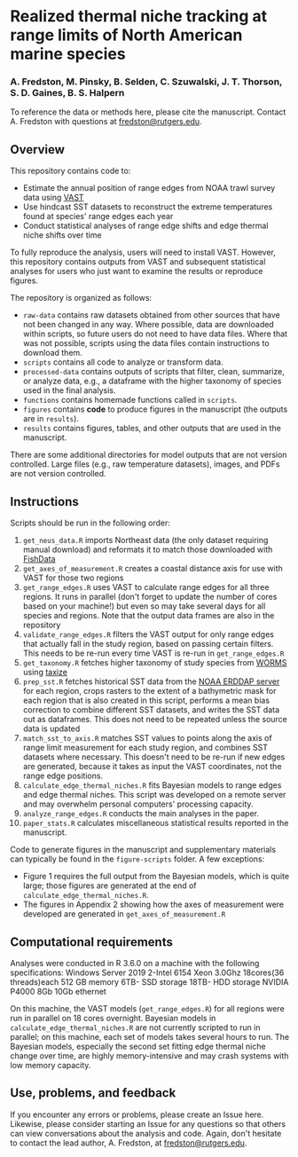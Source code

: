 # Realized thermal niche tracking at range limits of North American marine species

### A. Fredston, M. Pinsky, B. Selden, C. Szuwalski, J. T. Thorson, S. D. Gaines, B. S. Halpern 

To reference the data or methods here, please cite the manuscript. Contact A. Fredston with questions at fredston@rutgers.edu. 

## Overview 

This repository contains code to:

* Estimate the annual position of range edges from NOAA trawl survey data using [VAST](https://github.com/James-Thorson-NOAA/VAST) 
* Use hindcast SST datasets to reconstruct the extreme temperatures found at species' range edges each year 
* Conduct statistical analyses of range edge shifts and edge thermal niche shifts over time 

To fully reproduce the analysis, users will need to install VAST. However, this repository contains outputs from VAST and subsequent statistical analyses for users who just want to examine the results or reproduce figures. 

The repository is organized as follows:

* `raw-data` contains raw datasets obtained from other sources that have not been changed in any way. Where possible, data are downloaded within scripts, so future users do not need to have data files. Where that was not possible, scripts using the data files contain instructions to download them. 
* `scripts` contains all code to analyze or transform data. 
* `processed-data` contains outputs of scripts that filter, clean, summarize, or analyze data, e.g., a dataframe with the higher taxonomy of species used in the final analysis. 
* `functions` contains homemade functions called in `scripts`.
* `figures` contains **code** to produce figures in the manuscript (the outputs are in `results`).
* `results` contains figures, tables, and other outputs that are used in the manuscript. 

There are some additional directories for model outputs that are not version controlled. Large files (e.g., raw temperature datasets), images, and PDFs are not version controlled. 

## Instructions

Scripts should be run in the following order:

1. `get_neus_data.R` imports Northeast data (the only dataset requiring manual download) and reformats it to match those downloaded with [FishData](https://github.com/James-Thorson/FishData)
1. `get_axes_of_measurement.R` creates a coastal distance axis for use with VAST for those two regions
1. `get_range_edges.R` uses VAST to calculate range edges for all three regions. It runs in parallel (don't forget to update the number of cores based on your machine!) but even so may take several days for all species and regions. Note that the output data frames are also in the repository
1. `validate_range_edges.R` filters the VAST output for only range edges that actually fall in the study region, based on passing certain filters. This needs to be re-run every time VAST is re-run in `get_range_edges.R` 
1. `get_taxonomy.R` fetches higher taxonomy of study species from [WORMS](http://marinespecies.org/aphia.php?p=search) using [taxize](https://github.com/ropensci/taxize/)
1. `prep_sst.R` fetches historical SST data from the [NOAA ERDDAP server](https://coastwatch.pfeg.noaa.gov/erddap/index.html) for each region, crops rasters to the extent of a bathymetric mask for each region that is also created in this script, performs a mean bias correction to combine different SST datasets, and writes the SST data out as dataframes. This does not need to be repeated unless the source data is updated
1. `match_sst_to_axis.R` matches SST values to points along the axis of range limit measurement for each study region, and combines SST datasets where necessary. This doesn't need to be re-run if new edges are generated, because it takes as input the VAST coordinates, not the range edge positions.
1. `calculate_edge_thermal_niches.R` fits Bayesian models to range edges and edge thermal niches. This script was developed on a remote server and may overwhelm personal computers' processing capacity.  
1. `analyze_range_edges.R` conducts the main analyses in the paper. 
1. `paper_stats.R` calculates miscellaneous statistical results reported in the manuscript. 

Code to generate figures in the manuscript and supplementary materials can typically be found in the `figure-scripts` folder. A few exceptions: 

* Figure 1 requires the full output from the Bayesian models, which is quite large; those figures are generated at the end of `calculate_edge_thermal_niches.R`. 
* The figures in Appendix 2 showing how the axes of measurement were developed are generated in `get_axes_of_measurement.R`

## Computational requirements 

Analyses were conducted in R 3.6.0 on a machine with the following specifications: 
Windows Server 2019
2-Intel 6154 Xeon    3.0Ghz 18cores(36 threads)each
512 GB memory
6TB- SSD storage
18TB- HDD storage
NVIDIA P4000 8Gb
10Gb ethernet

On this machine, the VAST models (`get_range_edges.R`) for all regions were run in parallel on 18 cores overnight. Bayesian models in `calculate_edge_thermal_niches.R` are not currently scripted to run in parallel; on this machine, each set of models takes several hours to run. The Bayesian models, especially the second set fitting edge thermal niche change over time, are highly memory-intensive and may crash systems with low memory capacity. 

## Use, problems, and feedback

If you encounter any errors or problems, please create an Issue here. Likewise, please consider starting an Issue for any questions so that others can view conversations about the analysis and code. Again, don't hesitate to contact the lead author, A. Fredston, at fredston@rutgers.edu. 
